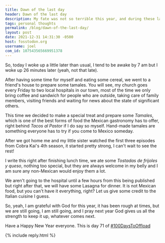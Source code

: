 ```yaml
---
title: Dawn of the last day
header: Dawn of the last day
description: My fate was not so terrible this year, and during these last hours a lot of things will still happen...
tags: personal thoughts
permalink: /blog/dawn-of-the-last-day/
layout: post
date: 2021-12-31 14:31:30 -0500
host: fosstodon.org
username: joel
com_id: 107543565669951378
---
```


So, today I woke up a little later than usual, I tend to be awake by 7 am but I
woke up 26 minutes later (yeah, not that late).

After having some time for myself and eating some cereal, we went to a friend's
house to prepare some tamales. You will see, my church goes every Friday to two
local hospitals in our town, most of the time we only bring coffee and sandwich
for people who are outside, taking care of family members, visiting friends and 
waiting for news about the state of significant others.

This time we decided to make a special treat and prepare some *Tamales*, which is
one of the best forms of food the Mexican gastronomy has to offer, right behind
*Tacos al Pastor* if I do say so myself. Hand-made tamales are something everyone has to try if you come to Mexico someday.

After we got home me and my little sister watched the first three episodes from
Cobra Kai's 4th season, it started pretty strong, I can't wait to see the rest!

I write this right after finishing lunch time, we ate some *Tostadas de
frijoles y queso*, nothing too special, but they are always welcome in my belly
and I am
sure any non-Mexican would enjoy them a lot.

We aren't going to the hospital until a few hours from this being published but
right after that, we will have some Lasagna for dinner. It is not Mexican food,
but you can't have it everything, right? Let us give some credit to the Italian
cuisine I guess.

So, yeah, I am grateful with God for this year, it has been rough at times, but
we are still going, I am still going, and I pray next year God gives us all the
strength to keep it up, whatever comes next.

Have a Happy New Year everyone. This is day 71 of [#100DaysToOffload](https://100DaysToOffload.com)






{% include reply.html %}
